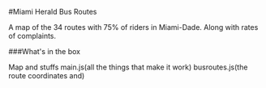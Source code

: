 #Miami Herald Bus Routes

A map of the 34 routes with 75% of riders in Miami-Dade. Along with rates of complaints.


###What's in the box

Map and stuffs
main.js(all the things that make it work)
busroutes.js(the route coordinates and)
